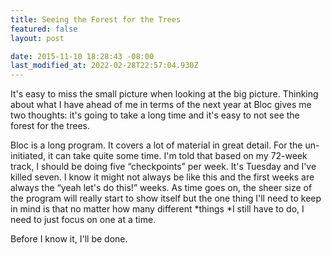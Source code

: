 ```yaml
---
title: Seeing the Forest for the Trees
featured: false
layout: post

date: 2015-11-10 18:28:43 -08:00
last_modified_at: 2022-02-28T22:57:04.930Z
---
```


It's easy to miss the small picture when looking at the big picture. Thinking about what I have ahead of me in terms of the next year at Bloc gives me two thoughts: it's going to take a long time and it's easy to not see the forest for the trees.

Bloc is a long program. It covers a lot of material in great detail. For the un-initiated, it can take quite some time. I'm told that based on my 72-week track, I should be doing five “checkpoints” per week. It's Tuesday and I've killed seven. I know it might not always be like this and the first weeks are always the “yeah let's do this!” weeks. As time goes on, the sheer size of the program will really start to show itself but the one thing I'll need to keep in mind is that no matter how many different *things *I still have to do, I need to just focus on one at a time.

Before I know it, I'll be done.

